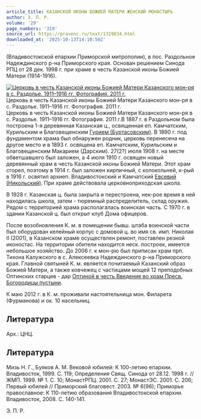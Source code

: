 ```yaml
---
article_title: КАЗАНСКОЙ ИКОНЫ БОЖИЕЙ МАТЕРИ ЖЕНСКИЙ МОНАСТЫРЬ
author: Э. П. Р.
volume: '29'
page_numbers: '319'
source_url: https://pravenc.ru/text/1319834.html
downloaded_at: '2025-10-13T14:10:50Z'
---
```


(Владивостокской епархии Приморской митрополии), в пос. Раздольное Надеждинского р-на Приморского края. Основан решением Синода РПЦ от 28 дек. 1998 г. при храме в честь Казанской иконы Божией Матери (1914-1916).

[![Церковь в честь Казанской иконы Божией Матери Казанского мон-ря в с. Раздолье. 1911–1916 гг. Фотография. 2011 г.](https://pravenc.ru/data/2012/09/11/1233263689/i200.jpg "Кликните для увеличения картинки")](https://pravenc.ru/data/2012/09/11/1233263689/i400.jpg)Церковь в честь Казанской иконы Божией Матери Казанского мон-ря в с. Раздолье. 1911–1916 гг. Фотография. 2011 г.  
Церковь в честь Казанской иконы Божией Матери Казанского мон-ря в с. Раздолье. 1911–1916 гг. Фотография. 2011 г.В 1887 г. в Раздольном была построена 1-я деревянная Казанская ц., освященная еп. Камчатским, Курильским и Благовещенским [Гурием (Буртасовским)](<https://pravenc.ru/text/Гурием (Буртасовским).html>). В 1890 г. под фундаментом храма был обнаружен родник, церковь перенесена на другое место и в 1893 г. освящена еп. Камчатским, Курильским и Благовещенским Макарием (Дарским). 27(2?) июля 1908 г. на месте обветшавшего был заложен, а 4 июля 1910 г. освящен новый деревянный храм в честь Казанской иконы Божией Матери. Этот храм сгорел, поэтому в 1914 г. был заложен кирпичный, с колокольней, к-рый в 1916 г. освятил архиеп. Владивостокский и Камчатский [Евсевий (Никольский)](<https://pravenc.ru/text/Евсевий (Никольский).html>). При храме действовала церковноприходская школа.

В 1928 г. Казанская ц. была закрыта и перестроена, нек-рое время в ней находилась школа, затем - тюремный распределитель, склад оружия. Рядом с территорией храма располагалась воинская часть. С 1970 г. в здании Казанской ц. был открыт клуб Дома офицеров.

После возобновления К. м. в помещении бывш. штаба воинской части был оборудован келейный корпус с домовой ц. во имя св. имп. Николая II (2001), в Казанском храме осуществлен ремонт, поставлен резной иконостас. На территории обители находится неск. построек, имеется небольшое хозяйство. До 2006 г. к мон-рю был приписан храм прп. Тихона Калужского в с. Алексеевка Надеждинского р-на Приморского края. Главной святыней К. м. является почитаемый Казанский образ Божией Матери, а также ковчежец с частицами мощей 12 преподобных Оптинских старцев - дар [Оптиной в честь Введения во храм Пресв. Богородицы пустыни](<https://pravenc.ru/text/Оптиной в честь Введения во храм Пресв  Богородицы пустыни.html>).

К маю 2012 г. в К. м. проживали настоятельница мон. Филарета (Фурманова) и ок. 10 насельниц.

## Литература

Арх.: ЦНЦ.

## Литература

Мизь Н. Г., Буяков А. М. Вековой юбилей: К 100-летию епархии. Владивосток, 1999. С. 119; Определения Свящ. Синода от 28.12. 1998 г. // ЖМП. 1999. № 1. С. 10; МонастРПЦ. 2001. С. 27; МонастЭС. 2001. С. 206; Первый юбилей // Приморский благовест. 2003. № 6(96); Приморье православное: К 110-летию образования Владивостокской епархии. Владивосток, 2008. С. 140-141.

Э. П. Р.
